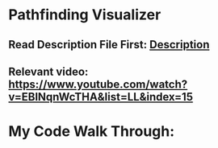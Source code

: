 # Pathfinding Visualizer

## Read Description File First: [Description](https://github.com/mperea9/PathfindingVisualizer/blob/main/Description-Of-Algorithm.md)

## Relevant video: https://www.youtube.com/watch?v=EBlNqnWcTHA&list=LL&index=15

# My Code Walk Through:

